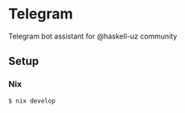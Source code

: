 # Telegram

Telegram bot assistant for @haskell-uz community

## Setup

### Nix

```bash
$ nix develop
```
